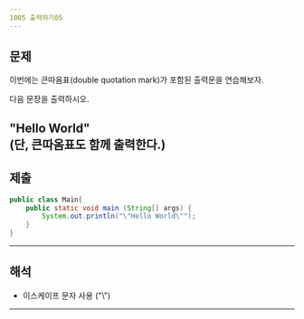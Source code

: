 ```yaml
---
1005 출력하기05
---
```

문제
---
이번에는 큰따옴표(double quotation mark)가 포함된 출력문을 연습해보자.

다음 문장을 출력하시오.

"Hello World"   
(단, 큰따옴표도 함께 출력한다.)
---
제출
---
```java
public class Main{
    public static void main (String[] args) {
        System.out.println("\"Hello World\"");
    }
}
```
---
해석
---

* 이스케이프 문자 사용 ("\\")
---